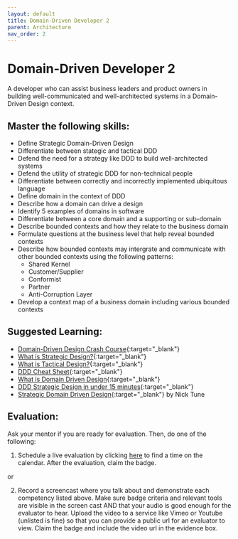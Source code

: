 ```yaml
---
layout: default
title: Domain-Driven Developer 2
parent: Architecture
nav_order: 2
---
```

# Domain-Driven Developer 2

A developer who can assist business leaders and product owners in building well-communicated and well-architected systems in a Domain-Driven Design context.

## Master the following skills:

- Define Strategic Domain-Driven Design
- Differentiate between stategic and tactical DDD
- Defend the need for a strategy like DDD to build well-architected systems
- Defend the utility of strategic DDD for non-technical people
- Differentiate between correctly and incorrectly implemented ubiquitous language
- Define domain in the context of DDD
- Describe how a domain can drive a design
- Identify 5 examples of domains in software
- Differentiate between a core domain and a supporting or sub-domain
- Describe bounded contexts and how they relate to the business domain
- Formulate questions at the business level that help reveal bounded contexts
- Describe how bounded contexts may intergrate and communicate with other bounded contexts using the following patterns:
  - Shared Kernel
  - Customer/Supplier
  - Conformist
  - Partner
  - Anti-Corruption Layer
- Develop a context map of a business domain including various bounded contexts

## Suggested Learning:

- [Domain-Driven Design Crash Course](https://vaadin.com/learn/tutorials/ddd){:target="\_blank"}
- [What is Strategic Design?](https://thedomaindrivendesign.io/what-is-strategic-design/){:target="\_blank"}
- [What is Tactical Design?](https://thedomaindrivendesign.io/what-is-tactical-design/){:target="\_blank"}
- [DDD Cheat Sheet](https://hackernoon.com/my-ddd-cheat-sheet-ue2n30g5){:target="\_blank"}
- [What is Domain Driven Design](https://www.youtube.com/watch?v=NNFJREcalc0&list=PLZBNtT95PIW3BPNYF5pYOi4MJjg_boXCG&index=2){:target="\_blank"}
- [DDD Strategic Design in under 15 minutes](https://www.youtube.com/watch?v=Evers5npkmE&list=PLZBNtT95PIW3BPNYF5pYOi4MJjg_boXCG&index=3){:target="\_blank"}
- [Strategic Domain Driven Design](https://www.infoq.com/presentations/strategic-ddd/){:target="\_blank"} by Nick Tune

## Evaluation:

Ask your mentor if you are ready for evaluation. Then, do one of the following:

1. Schedule a live evaluation by clicking [here](https://api.logro.io/widget/appointment/codex-evals/badge-level-7) to find a time on the calendar. After the evaluation, claim the badge.

or

2. Record a screencast where you talk about and demonstrate each competency listed above. Make sure badge criteria and relevant tools are visible in the screen cast AND that your audio is good enough for the evaluator to hear. Upload the video to a service like Vimeo or Youtube (unlisted is fine) so that you can provide a public url for an evaluator to view. Claim the badge and include the video url in the evidence box.

